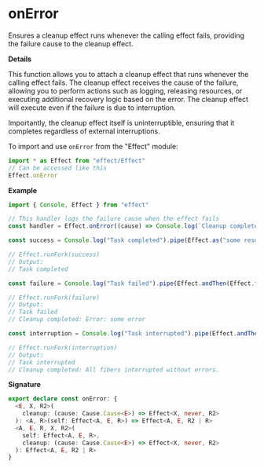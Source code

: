# onError

Ensures a cleanup effect runs whenever the calling effect fails, providing
the failure cause to the cleanup effect.

**Details**

This function allows you to attach a cleanup effect that runs whenever the
calling effect fails. The cleanup effect receives the cause of the failure,
allowing you to perform actions such as logging, releasing resources, or
executing additional recovery logic based on the error. The cleanup effect
will execute even if the failure is due to interruption.

Importantly, the cleanup effect itself is uninterruptible, ensuring that it
completes regardless of external interruptions.

To import and use `onError` from the "Effect" module:

```ts
import * as Effect from "effect/Effect"
// Can be accessed like this
Effect.onError
```

**Example**

```ts
import { Console, Effect } from "effect"

// This handler logs the failure cause when the effect fails
const handler = Effect.onError((cause) => Console.log(`Cleanup completed: ${cause}`))

const success = Console.log("Task completed").pipe(Effect.as("some result"), handler)

// Effect.runFork(success)
// Output:
// Task completed

const failure = Console.log("Task failed").pipe(Effect.andThen(Effect.fail("some error")), handler)

// Effect.runFork(failure)
// Output:
// Task failed
// Cleanup completed: Error: some error

const interruption = Console.log("Task interrupted").pipe(Effect.andThen(Effect.interrupt), handler)

// Effect.runFork(interruption)
// Output:
// Task interrupted
// Cleanup completed: All fibers interrupted without errors.
```

**Signature**

```ts
export declare const onError: {
  <E, X, R2>(
    cleanup: (cause: Cause.Cause<E>) => Effect<X, never, R2>
  ): <A, R>(self: Effect<A, E, R>) => Effect<A, E, R2 | R>
  <A, E, R, X, R2>(
    self: Effect<A, E, R>,
    cleanup: (cause: Cause.Cause<E>) => Effect<X, never, R2>
  ): Effect<A, E, R2 | R>
}
```
